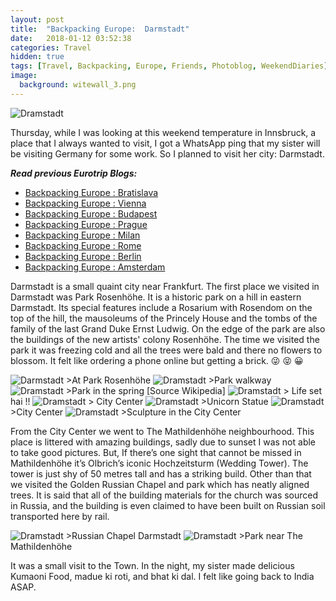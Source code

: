 ```yaml
---
layout: post
title:  "Backpacking Europe:  Darmstadt"
date:   2018-01-12 03:52:38
categories: Travel
hidden: true
tags: [Travel, Backpacking, Europe, Friends, Photoblog, WeekendDiaries]
image:
  background: witewall_3.png
---
```

<img src="https://i.imgur.com/yF4htGH.jpg" alt="Dramstadt">


Thursday, while I was looking at this weekend temperature in Innsbruck, a place that I always wanted to visit, I got a WhatsApp ping that my sister will be visiting Germany for some work. So I planned to visit her city: Darmstadt.

**_Read previous Eurotrip Blogs:_**

+ <a href="http://yogeshpandey.in/travel/Backpacking-Europe-Bratislava/">Backpacking Europe : Bratislava</a>
+ <a href="http://yogeshpandey.in/travel/Backpacking-Europe-Vienna/">Backpacking Europe : Vienna</a>
+ <a href="http://yogeshpandey.in/travel/Backpacking-Europe-Budapest/">Backpacking Europe : Budapest</a>
+ <a href="http://yogeshpandey.in/travel/Backpacking-Europe-Prague/">Backpacking Europe : Prague</a>
+ <a href="http://yogeshpandey.in/travel/Backpacking-Europe-Milan/">Backpacking Europe : Milan</a>
+ <a href="http://yogeshpandey.in/travel/Backpacking-Europe-ROME/">Backpacking Europe :  Rome</a>
+ <a href="http://yogeshpandey.in/travel/Backpacking-Europe-Berlin/">Backpacking Europe : Berlin</a>
+ <a href="http://yogeshpandey.in/travel/Backpacking-Europe-Amsterdam/">Backpacking Europe : Amsterdam</a>

Darmstadt is a small quaint city near Frankfurt. The first place we visited in Darmstadt was Park Rosenhöhe. It is a historic park on a hill in eastern Darmstadt. Its special features include a Rosarium with Rosendom on the top of the hill, the mausoleums of the Princely House and the tombs of the family of the last Grand Duke Ernst Ludwig. On the edge of the park are also the buildings of the new artists' colony Rosenhöhe. The time we visited the park it was freezing cold and all the trees were bald and there no flowers to blossom. It felt like ordering a phone online but getting a brick. :stuck_out_tongue_winking_eye: :stuck_out_tongue_closed_eyes: :grinning:


<img src="https://i.imgur.com/oTU6IHF.jpg" alt="Darmstadt">
>At Park Rosenhöhe

<img src="https://i.imgur.com/EDvTa6d.jpg" alt="Dramstadt">
>Park walkway

<img src="https://i.imgur.com/bqa526z.jpg" alt="Dramstadt">
>Park in the spring [Source Wikipedia]

<img src="https://i.imgur.com/LowhOZS.jpg" alt="Dramstadt">
> Life set hai !!

<img src="https://i.imgur.com/Hp0HO2N.jpg" alt="Dramstadt">
> City Center

<img src="https://i.imgur.com/acS0Zfn.jpg" alt="Dramstadt">
>Unicorn Statue

<img src="https://i.imgur.com/Zh0P34O.jpg" alt="Dramstadt">
>City Center

<img src="https://i.imgur.com/kzIhANJ.jpg" alt="Dramstadt">
>Sculpture in the City Center


From the City Center we went to The Mathildenhöhe neighbourhood. This place is littered with amazing buildings, sadly due to sunset I was not able to take good pictures. But, If there’s one sight that cannot be missed in Mathildenhöhe it’s Olbrich’s iconic Hochzeitsturm (Wedding Tower). The tower is just shy of 50 metres tall and has a striking build. Other than that we visited the Golden Russian Chapel and park which has neatly aligned trees. It is said that all of the building materials for the church was sourced in Russia, and the building is even claimed to have been built on Russian soil transported here by rail.

<img src="https://i.imgur.com/5kRsPLj.jpg" alt="Dramstadt">
>Russian Chapel Darmstadt

<img src="https://i.imgur.com/EsTHXiR.jpg" alt="Dramstadt">
>Park near The Mathildenhöhe

It was a small visit to the Town. In the night, my sister made delicious Kumaoni Food, madue ki roti, and bhat ki dal. I felt like going back to India ASAP.
